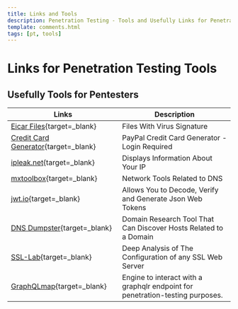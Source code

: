 ```yaml
---
title: Links and Tools
description: Penetration Testing - Tools and Usefully Links for Penetration Testing
template: comments.html
tags: [pt, tools]
---
```


# Links for Penetration Testing Tools

## Usefully Tools for Pentesters

| Links                                                                                                | Description                                                                   |
| ---------------------------------------------------------------------------------------------------- | ----------------------------------------------------------------------------- |
| [Eicar Files](https://github.com/fire1ce/eicar-standard-antivirus-test-files){target=\_blank}        | Files With Virus Signature                                                    |
| [Credit Card Generator](https://developer.paypal.com/developer/creditCardGenerator/){target=\_blank} | PayPal Credit Card Generator - Login Required                                 |
| [ipleak.net](https://ipleak.net/){target=\_blank}                                                    | Displays Information About Your IP                                            |
| [mxtoolbox](https://mxtoolbox.com/NetworkTools.aspx){target=\_blank}                                 | Network Tools Related to DNS                                                  |
| [jwt.io](https://jwt.io/){target=\_blank}                                                            | Allows You to Decode, Verify and Generate Json Web Tokens                     |
| [DNS Dumpster](https://dnsdumpster.com/){target=\_blank}                                             | Domain Research Tool That Can Discover Hosts Related to a Domain              |
| [SSL-Lab](https://www.ssllabs.com/ssltest/){target=\_blank}                                          | Deep Analysis of The Configuration of any SSL Web Server                      |
| [GraphQLmap](https://github.com/swisskyrepo/GraphQLmap){target=\_blank}                              | Engine to interact with a graphqlr endpoint for penetration-testing purposes. |
